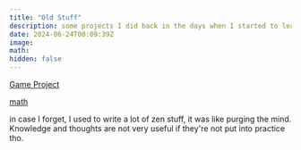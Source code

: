 ```yaml
---
title: "Old Stuff"
description: some projects I did back in the days when I started to learn how to code
date: 2024-06-24T00:09:39Z
image: 
math: 
hidden: false
---
```


[Game Project](https://sangpotado.github.io/old-blog/gameproject/)

[math](https://sangpotado.github.io/old-blog/math/)

in case I forget, I used to write a lot of zen stuff, it was like purging the mind. Knowledge and thoughts are not very useful if they're not put into practice tho.